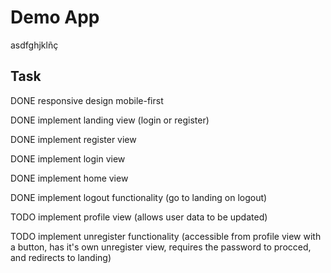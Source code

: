 # Demo App

asdfghjklñç


## Task

DONE responsive design mobile-first

DONE implement landing view (login or register)

DONE implement register view

DONE implement login view

DONE implement home view

DONE implement logout functionality (go to landing on logout)

TODO implement profile view (allows user data to be updated)

TODO implement unregister functionality (accessible from profile view with a button, has it's own unregister view, requires the password to procced, and redirects to landing)